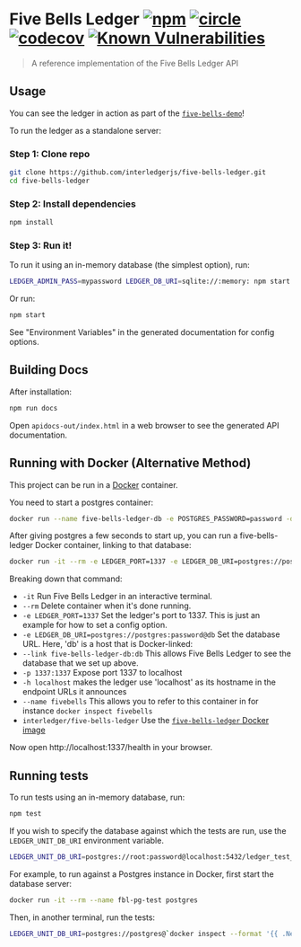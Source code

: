 # Five Bells Ledger [![npm][npm-image]][npm-url] [![circle][circle-image]][circle-url] [![codecov][codecov-image]][codecov-url] [![Known Vulnerabilities][snyk-image]][snyk-url] 
 
[npm-image]: https://img.shields.io/npm/v/five-bells-ledger.svg?style=flat
[npm-url]: https://npmjs.org/package/five-bells-ledger
[circle-image]: https://circleci.com/gh/interledgerjs/five-bells-ledger.svg?style=shield&circle-token=e31b3ba89c015bf7f1c6de9f5156e7daa32fd793
[circle-url]: https://circleci.com/gh/interledgerjs/five-bells-ledger
[codecov-image]: https://codecov.io/gh/interledgerjs/five-bells-ledger/branch/master/graph/badge.svg
[codecov-url]: https://codecov.io/gh/interledgerjs/five-bells-ledger
[snyk-image]: https://snyk.io/test/github/interledgerjs/five-bells-ledger/badge.svg
[snyk-url]: https://snyk.io/test/github/interledgerjs/five-bells-ledger

> A reference implementation of the Five Bells Ledger API


## Usage

You can see the ledger in action as part of the [`five-bells-demo`](https://github.com/interledgerjs/five-bells-demo)!

To run the ledger as a standalone server:

### Step 1: Clone repo

``` sh
git clone https://github.com/interledgerjs/five-bells-ledger.git
cd five-bells-ledger
```

### Step 2: Install dependencies

``` sh
npm install
```

### Step 3: Run it!

To run it using an in-memory database (the simplest option), run:

``` sh
LEDGER_ADMIN_PASS=mypassword LEDGER_DB_URI=sqlite://:memory: npm start
```

Or run:

```sh
npm start
```

See "Environment Variables" in the generated documentation for config options.

## Building Docs

After installation:

```sh
npm run docs
```

Open `apidocs-out/index.html` in a web browser to see the generated API documentation.

## Running with Docker (Alternative Method)

This project can be run in a [Docker](https://www.docker.com/) container.

You need to start a postgres container:

``` sh
docker run --name five-bells-ledger-db -e POSTGRES_PASSWORD=password -d postgres
```

After giving postgres a few seconds to start up, you can run a five-bells-ledger Docker container, linking to that database:

``` sh
docker run -it --rm -e LEDGER_PORT=1337 -e LEDGER_DB_URI=postgres://postgres:password@db --link five-bells-ledger-db:db -p 1337:1337 -h localhost --name fivebells interledger/five-bells-ledger
```

Breaking down that command:

* `-it` Run Five Bells Ledger in an interactive terminal.
* `--rm` Delete container when it's done running.
* `-e LEDGER_PORT=1337` Set the ledger's port to 1337. This is just an example for how to set a config option.
* `-e LEDGER_DB_URI=postgres://postgres:password@db` Set the database URL. Here, 'db' is a host that is Docker-linked:
* `--link five-bells-ledger-db:db` This allows Five Bells Ledger to see the database that we set up above.
* `-p 1337:1337` Expose port 1337 to localhost
* `-h localhost` makes the ledger use 'localhost' as its hostname in the endpoint URLs it announces
* `--name fivebells` This allows you to refer to this container in for instance `docker inspect fivebells`
* `interledger/five-bells-ledger` Use the [`five-bells-ledger` Docker image](https://hub.docker.com/r/interledger/five-bells-ledger/)

Now open http://localhost:1337/health in your browser.

## Running tests

To run tests using an in-memory database, run:

``` sh
npm test
```

If you wish to specify the database against which the tests are run, use the `LEDGER_UNIT_DB_URI` environment variable.

``` sh
LEDGER_UNIT_DB_URI=postgres://root:password@localhost:5432/ledger_test_db npm test
```

For example, to run against a Postgres instance in Docker, first start the database server:

``` sh
docker run -it --rm --name fbl-pg-test postgres
```

Then, in another terminal, run the tests:

``` sh
LEDGER_UNIT_DB_URI=postgres://postgres@`docker inspect --format '{{ .NetworkSettings.IPAddress }}' fbl-pg-test`/postgres npm test
```
